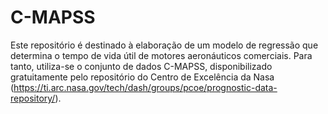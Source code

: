 # C-MAPSS

Este repositório é destinado à elaboração de um modelo de regressão que determina o tempo de vida útil de motores aeronáuticos comerciais. Para tanto, utiliza-se o conjunto de dados C-MAPSS, disponibilizado gratuitamente pelo repositório do Centro de Excelência da Nasa (https://ti.arc.nasa.gov/tech/dash/groups/pcoe/prognostic-data-repository/).
